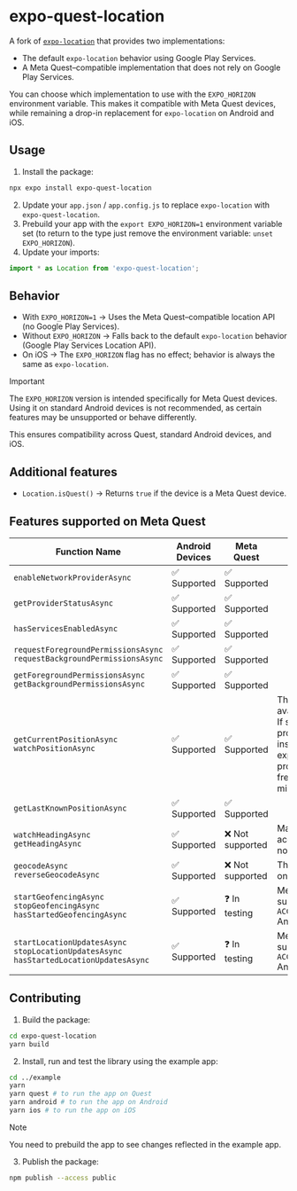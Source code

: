 # expo-quest-location

A fork of [`expo-location`](https://github.com/expo/expo/tree/main/packages/expo-location) that provides two implementations:
- The default `expo-location` behavior using Google Play Services.
- A Meta Quest–compatible implementation that does not rely on Google Play Services.

You can choose which implementation to use with the `EXPO_HORIZON` environment variable.
This makes it compatible with Meta Quest devices, while remaining a drop-in replacement for `expo-location` on Android and iOS.

## Usage

1. Install the package:

```bash
npx expo install expo-quest-location
```

2. Update your `app.json` / `app.config.js` to replace `expo-location` with `expo-quest-location`.
3. Prebuild your app with the `export EXPO_HORIZON=1` environment variable set (to return to the type just remove the environment variable: `unset EXPO_HORIZON`).
4. Update your imports:

```js
import * as Location from 'expo-quest-location';
```

## Behavior
- With `EXPO_HORIZON=1` → Uses the Meta Quest–compatible location API (no Google Play Services).
- Without `EXPO_HORIZON` → Falls back to the default `expo-location` behavior (Google Play Services Location API).
- On iOS → The `EXPO_HORIZON` flag has no effect; behavior is always the same as `expo-location`.

> [!IMPORTANT]
> The `EXPO_HORIZON` version is intended specifically for Meta Quest devices. Using it on standard Android devices is not recommended, as certain features may be unsupported or behave differently.

This ensures compatibility across Quest, standard Android devices, and iOS.

## Additional features
- `Location.isQuest()` → Returns `true` if the device is a Meta Quest device.

## Features supported on Meta Quest

| Function Name                                                                                     | Android Devices | Meta Quest      | Notes                                                                                                                                                                                                               |
| ------------------------------------------------------------------------------------------------- | --------------- | --------------- | ------------------------------------------------------------------------------------------------------------------------------------------------------------------------------------------------------------------- |
| `enableNetworkProviderAsync`                                                                      | ✅ Supported     | ✅ Supported     |                                                                                                                                                                                                                     |
| `getProviderStatusAsync`                                                                          | ✅ Supported     | ✅ Supported     |                                                                                                                                                                                                                     |
| `hasServicesEnabledAsync`                                                                         | ✅ Supported     | ✅ Supported     |                                                                                                                                                                                                                     |
| `requestForegroundPermissionsAsync` <br> `requestBackgroundPermissionsAsync`                      | ✅ Supported     | ✅ Supported     |                                                                                                                                                                                                                     |
| `getForegroundPermissionsAsync` <br> `getBackgroundPermissionsAsync`                              | ✅ Supported     | ✅ Supported     |                                                                                                                                                                                                                     |
| `getCurrentPositionAsync` <br> `watchPositionAsync`                                               | ✅ Supported     | ✅ Supported     | The GPS provider is not available on Quest devices. If selected, the network provider will be used instead. Note that, based on experiments, the network provider updates no more frequently than every 10 minutes. |
| `getLastKnownPositionAsync`                                                                       | ✅ Supported     | ✅ Supported     |                                                                                                                                                                                                                     |
| `watchHeadingAsync` <br> `getHeadingAsync`                                                        | ✅ Supported     | ❌ Not supported | Magnetic and accelerometer sensors are not available on Quest.                                                                                                                                                      |
| `geocodeAsync` <br> `reverseGeocodeAsync`                                                         | ✅ Supported     | ❌ Not supported | The [`Geocoder`](https://developer.android.com/reference/android/location/Geocoder) is not present on Quest.                                                                                                        |
| `startGeofencingAsync` <br> `stopGeofencingAsync` <br> `hasStartedGeofencingAsync`                | ✅ Supported     | ❓ In testing    | Meta Horizon Store doesn't support `ACCESS_BACKGROUND_LOCATION` Android permission.                                                                                                                                 |
| `startLocationUpdatesAsync` <br> `stopLocationUpdatesAsync` <br> `hasStartedLocationUpdatesAsync` | ✅ Supported     | ❓ In testing    | Meta Horizon Store doesn't support `ACCESS_BACKGROUND_LOCATION` Android permission.                                                                                                                                 |

## Contributing

1. Build the package:

```bash
cd expo-quest-location
yarn build
```

2. Install, run and test the library using the example app:

```bash
cd ../example
yarn
yarn quest # to run the app on Quest
yarn android # to run the app on Android
yarn ios # to run the app on iOS
```

> [!NOTE]
>  You need to prebuild the app to see changes reflected in the example app.

3. Publish the package:

```bash
npm publish --access public
```
